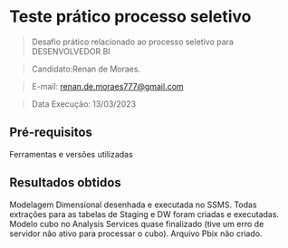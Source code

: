# Teste prático processo seletivo 
> Desafio prático relacionado ao processo seletivo para DESENVOLVEDOR BI
 
> Candidato:Renan de Moraes.

> E-mail: renan.de.moraes777@gmail.com 

> Data Execução: 13/03/2023
## Pré-requisitos
Ferramentas e versões utilizadas
## Resultados obtidos
Modelagem Dimensional desenhada e executada no SSMS. 
Todas extrações para as tabelas de Staging e DW foram criadas e executadas. 
Modelo cubo no Analysis Services quase finalizado (tive um erro de servidor não ativo para processar o cubo). 
Arquivo Pbix não criado.

